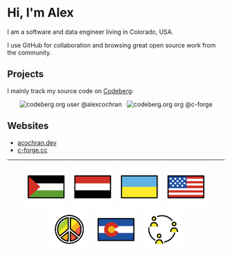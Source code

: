 # Hi, I'm Alex

I am a software and data engineer living in Colorado, USA.

I use GitHub for collaboration and browsing great open source work from the community.

## Projects

I mainly track my source code on [Codeberg][href.codeberg]:

<div align="center">
  <img
    alt="codeberg.org user @alexcochran"
    src="https://img.shields.io/badge/%40alexcochran-737373?style=for-the-badge&logo=codeberg&logoColor=white&label=codeberg&labelColor=2185D0"
    title="My personal dev projects and config"
  >
  &nbsp;
  <img
    alt="codeberg.org org @c-forge"
    src="https://img.shields.io/badge/%40c--forge-737373?style=for-the-badge&logo=codeberg&logoColor=white&label=codeberg&labelColor=2185D0"
    title="My engineering garden where I sometimes collaborate with friends and family"
  >
</div>

## Websites

- <a href="https://acochran.dev" title="My personal website">acochran.dev</a>
- <a href="https://c-forge.cc" title="My engineering collective">c-forge.cc</a>

---

<div align="center">
  <img
    src="assets/images/1F1F5-1F1F8_color.png"
    width="96px"
    alt="Palestinian flag"
    title="Peace for Palestine"
  >
  &nbsp;
  <img
    src="assets/images/1F1FE-1F1EA_color.png"
    width="96px"
    alt="Yemeni flag"
    title="Peace for Yemen"
  >
  &nbsp;
  <img
    src="assets/images/1F1FA-1F1E6_color.png"
    width="96px"
    alt="Ukrainian flag"
    title="Peace for Ukraine"
  >
  &nbsp;
  <img
    src="assets/images/1F1FA-1F1F8_color.png"
    width="96px"
    alt="American flag"
    title="United we stand, divided we fall"
  >
</div>

<div align="center">
  <img
    src="assets/images/262E_color.png"
    width="96px"
    alt="Peace symbol"
    title="Fight for peace"
  >
  &nbsp;
  <img
    src="assets/images/1F3F4-E0075-E0073-E0063-E006F-E007F_color.png"
    width="96px"
    alt="Colorado flag"
    title="I made this!"
  >
  &nbsp;
  <img
    src="assets/images/E249_color.png"
    width="96px"
    alt="Collaboration symbol"
    title="Encourage collaboration"
  >
</div>

<!-- Links -->
<!-- ----- -->
[href.codeberg]: https://codeberg.org
[href.alex.homepage]: https://acochran.dev
[href.alex.public-email]: mailto:contact@acochran.dev

<!-- Badge URLs -->
<!-- ---------- -->
[badges.personal-website]: https://img.shields.io/badge/acochran.dev-blue?style=for-the-badge&color=%23470ff4
